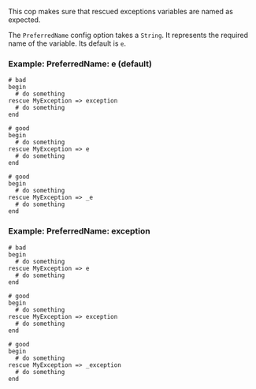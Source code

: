 This cop makes sure that rescued exceptions variables are named as
expected.

The `PreferredName` config option takes a `String`. It represents
the required name of the variable. Its default is `e`.

### Example: PreferredName: e (default)
    # bad
    begin
      # do something
    rescue MyException => exception
      # do something
    end

    # good
    begin
      # do something
    rescue MyException => e
      # do something
    end

    # good
    begin
      # do something
    rescue MyException => _e
      # do something
    end

### Example: PreferredName: exception
    # bad
    begin
      # do something
    rescue MyException => e
      # do something
    end

    # good
    begin
      # do something
    rescue MyException => exception
      # do something
    end

    # good
    begin
      # do something
    rescue MyException => _exception
      # do something
    end
